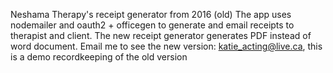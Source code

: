 Neshama Therapy's receipt generator from 2016 (old)
The app uses nodemailer and oauth2 + officegen to generate and email receipts to therapist and client.
The new receipt generator generates PDF instead of word document. Email me to see the new version: katie_acting@live.ca, this is a demo recordkeeping of the old version
